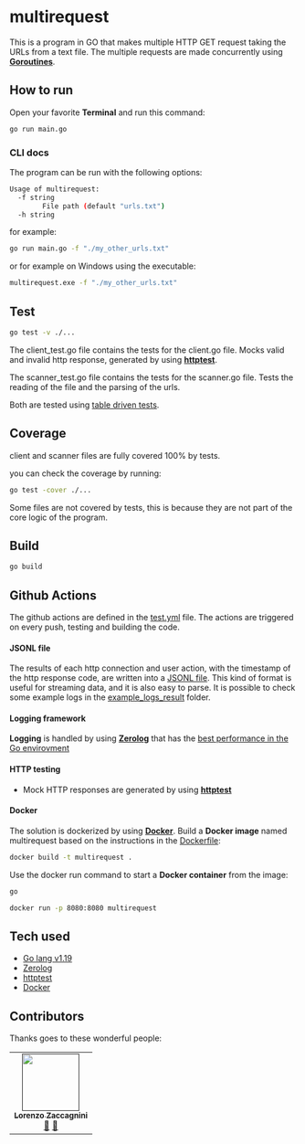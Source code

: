 # multirequest

This is a program in GO that makes multiple HTTP GET request taking the URLs from a text file. The multiple requests are made concurrently using **[Goroutines](https://go.dev/doc/effective_go#goroutines)**.

## How to run

Open your favorite **Terminal** and run this command:

```sh
go run main.go
```

### CLI docs

The program can be run with the following options:

```sh
Usage of multirequest:
  -f string
        File path (default "urls.txt")
  -h string
```

for example:

```sh
go run main.go -f "./my_other_urls.txt"
```

or for example on Windows using the executable:

```sh
multirequest.exe -f "./my_other_urls.txt"
```

## Test

```sh
go test -v ./...
```

The client_test.go file contains the tests for the client.go file. Mocks valid and invalid http response, generated by using **[httptest](https://pkg.go.dev/net/http/httptest)**.

The scanner_test.go file contains the tests for the scanner.go file. Tests the reading of the file and the parsing of the urls.

Both are tested using [table driven tests](https://dave.cheney.net/2019/05/07/prefer-table-driven-tests).

## Coverage

client and scanner files are fully covered 100% by tests.

you can check the coverage by running:

```sh
go test -cover ./...
```

Some files are not covered by tests, this is because they are not part of the core logic of the program.

## Build

```sh
go build
```

## Github Actions

The github actions are defined in the [test.yml](.github/workflows/test.yml) file. The actions are triggered on every push, testing and building the code.

#### JSONL file

The results of each http connection and user action, with the timestamp of the http response code, are written into a [JSONL file](https://jsonlines.org/). This kind of format is useful for streaming data, and it is also easy to parse. It is possible to check some example logs in the [example_logs_result](example_logs_result) folder.

#### Logging framework

**Logging** is handled by using **[Zerolog](https://pkg.go.dev/github.com/rs/zerolog)** that has the [best performance in the Go envirovment](https://github.com/rs/zerolog#benchmarks)

#### HTTP testing

- Mock HTTP responses are generated by using **[httptest](https://pkg.go.dev/net/http/httptest)**

#### Docker

The solution is dockerized by using **[Docker](https://www.docker.com/)**. Build a **Docker image** named multirequest based on the instructions in the [Dockerfile]():

```sh
docker build -t multirequest .
```

Use the docker run command to start a **Docker container** from the image:

```sh
go

docker run -p 8080:8080 multirequest
```

## Tech used

- [Go lang v1.19](https://go.dev/)
- [Zerolog](https://pkg.go.dev/github.com/rs/zerolog)
- [httptest](https://pkg.go.dev/net/http/httptest)
- [Docker](https://www.docker.com/)

## Contributors

Thanks goes to these wonderful people:

<!-- ALL-CONTRIBUTORS-LIST:START - Do not remove or modify this section -->
<!-- prettier-ignore-start -->
<!-- markdownlint-disable -->
<table>
    <td align="center"><a href=" "><img src="https://avatars.githubusercontent.com/u/18169376?s=96&v=4" width="100px;" alt=""/><br /><sub><b>Lorenzo Zaccagnini</b></sub></a><br /><a href="https://it.linkedin.com/in/lorenzo-zaccagnini" title="LinkedIn">💬</a> <a href="https://github.com/LorenzoZaccagnini" title="GitHub">📖</a></td>
</table>
<!-- markdownlint-enable -->
<!-- prettier-ignore-end -->
<!-- ALL-CONTRIBUTORS-LIST:END -->
